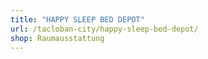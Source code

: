```yaml
---
title: "HAPPY SLEEP BED DEPOT"
url: /tacloban-city/happy-sleep-bed-depot/
shop: Raumausstattung
---
```


